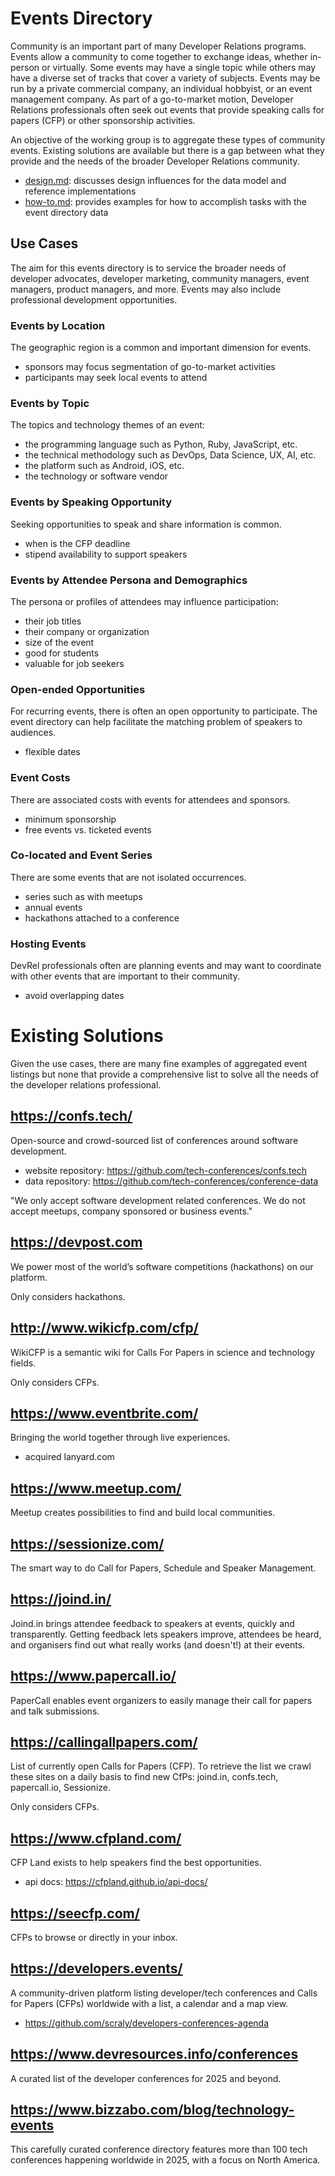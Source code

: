 # Events Directory

Community is an important part of many Developer Relations programs. Events allow a community to come together to exchange ideas, whether in-person or virtually. Some events may have a single topic while others may have a diverse set of tracks that cover a variety of subjects. Events may be run by a private commercial company, an individual hobbyist, or an event management company. As part of a go-to-market motion, Developer Relations professionals often seek out events that provide speaking calls for papers (CFP) or other sponsorship activities.

An objective of the working group is to aggregate these types of community events. Existing solutions are available but there is a gap between what they provide and the needs of the broader Developer Relations community. 

- [design.md](./design.md): discusses design influences for the data model and reference implementations
- [how-to.md](./how-to.md): provides examples for how to accomplish tasks with the event directory data


## Use Cases

The aim for this events directory is to service the broader needs of developer advocates, developer marketing, community managers, event managers, product managers, and more. Events may also include professional development opportunities.

### Events by Location

The geographic region is a common and important dimension for events.
- sponsors may focus segmentation of go-to-market activities
- participants may seek local events to attend

### Events by Topic

The topics and technology themes of an event:
- the programming language such as Python, Ruby, JavaScript, etc.
- the technical methodology such as DevOps, Data Science, UX, AI, etc.
- the platform such as Android, iOS, etc.
- the technology or software vendor 

### Events by Speaking Opportunity

Seeking opportunities to speak and share information is common.
- when is the CFP deadline
- stipend availability to support speakers

### Events by Attendee Persona and Demographics

The persona or profiles of attendees may influence participation:
- their job titles
- their company or organization
- size of the event
- good for students
- valuable for job seekers

### Open-ended Opportunities

For recurring events, there is often an open opportunity to participate. The event directory can help facilitate the matching problem of speakers to audiences.
- flexible dates

### Event Costs

There are associated costs with events for attendees and sponsors.
- minimum sponsorship
- free events vs. ticketed events

### Co-located and Event Series

There are some events that are not isolated occurrences.
- series such as with meetups
- annual events
- hackathons attached to a conference

### Hosting Events

DevRel professionals often are planning events and may want to coordinate with other events that are important to their community.
- avoid overlapping dates

# Existing Solutions

Given the use cases, there are many fine examples of aggregated event listings but none that provide a comprehensive list to solve all the needs of the developer relations professional.

## https://confs.tech/
Open-source and crowd-sourced list of conferences around software development.
- website repository: https://github.com/tech-conferences/confs.tech
- data repository: https://github.com/tech-conferences/conference-data

"We only accept software development related conferences. We do not accept meetups, company sponsored or business events."

## https://devpost.com
We power most of the world’s software competitions (hackathons) on our platform.

Only considers hackathons.

## http://www.wikicfp.com/cfp/
WikiCFP is a semantic wiki for Calls For Papers in science and technology fields.

Only considers CFPs.

## https://www.eventbrite.com/
Bringing the world together through live experiences.
- acquired lanyard.com

## https://www.meetup.com/
Meetup creates possibilities to find and build local communities.

## https://sessionize.com/
The smart way to do Call for Papers, Schedule and Speaker Management.

## https://joind.in/
Joind.in brings attendee feedback to speakers at events, quickly and transparently. Getting feedback lets speakers improve, attendees be heard, and organisers find out what really works (and doesn't!) at their events.

## https://www.papercall.io/
PaperCall enables event organizers to easily manage their call for papers and talk submissions.

## https://callingallpapers.com/
List of currently open Calls for Papers (CFP). To retrieve the list we crawl these sites on a daily basis to find new CfPs: joind.in, confs.tech, papercall.io, Sessionize.

Only considers CFPs.

## https://www.cfpland.com/
CFP Land exists to help speakers find the best opportunities.
- api docs: https://cfpland.github.io/api-docs/

## https://seecfp.com/
CFPs to browse or directly in your inbox.

## https://developers.events/
A community-driven platform listing developer/tech conferences and Calls for Papers (CFPs) worldwide with a list, a calendar and a map view.
- https://github.com/scraly/developers-conferences-agenda

## https://www.devresources.info/conferences
A curated list of the developer conferences for 2025 and beyond.

## https://www.bizzabo.com/blog/technology-events
This carefully curated conference directory features more than 100 tech conferences happening worldwide in 2025, with a focus on North America.

